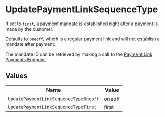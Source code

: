 # UpdatePaymentLinkSequenceType

If set to `first`, a payment mandate is established right after a payment is made by the customer.

Defaults to `oneoff`, which is a regular payment link and will not establish a mandate after payment.

The mandate ID can be retrieved by making a call to the
[Payment Link Payments Endpoint](get-payment-link-payments).


## Values

| Name                                  | Value                                 |
| ------------------------------------- | ------------------------------------- |
| `UpdatePaymentLinkSequenceTypeOneoff` | oneoff                                |
| `UpdatePaymentLinkSequenceTypeFirst`  | first                                 |